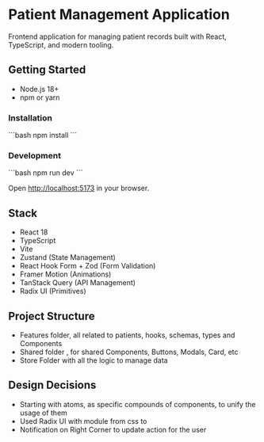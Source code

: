 # Patient Management Application

Frontend application for managing patient records built with React, TypeScript, and modern tooling.

## Getting Started

- Node.js 18+ 
- npm or yarn

### Installation

\`\`\`bash
npm install
\`\`\`

### Development

\`\`\`bash
npm run dev
\`\`\`

Open [http://localhost:5173](http://localhost:5173) in your browser.

## Stack

- React 18
- TypeScript
- Vite
- Zustand (State Management)
- React Hook Form + Zod (Form Validation)
- Framer Motion (Animations)
- TanStack Query (API Management)
- Radix UI (Primitives)

## Project Structure
- Features folder, all related to patients, hooks, schemas, types and Components
- Shared folder , for shared Components, Buttons, Modals, Card, etc
- Store Folder with all the logic to manage data

## Design Decisions
- Starting with atoms, as specific compounds of components, to unify the usage of them
- Used Radix UI with module from css to
- Notification on Right Corner to update action for the user


